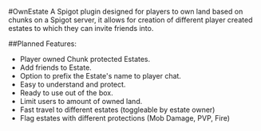 #OwnEstate
A Spigot plugin designed for players to own land based on chunks on a Spigot server, it allows for creation of different player created estates to which they can invite friends into.

##Planned Features:
* Player owned Chunk protected Estates.
* Add friends to Estate.
* Option to prefix the Estate's name to player chat.
* Easy to understand and protect.
* Ready to use out of the box.
* Limit users to amount of owned land.
* Fast travel to different estates (toggleable by estate owner)
* Flag estates with different protections (Mob Damage, PVP, Fire)
